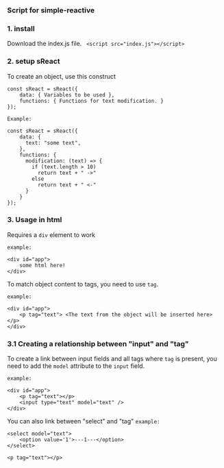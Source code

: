 ### Script for simple-reactive

### 1. install
Download the index.js file.
` <script src="index.js"></script>`

### 2. setup sReact
To create an object, use this construct
```
const sReact = sReact({
    data: { Variables to be used },
    functions: { Functions for text modification. }
});
```

`Example:`
```
const sReact = sReact({
    data: { 
      text: "some text",
    },
    functions: { 
      modification: (text) => {
        if (text.length > 10) 
          return text + " ->"
        else
          return text + " <-"
      }
    }
});
```

### 3. Usage in html
Requires a `div` element to work

`example:`
```
<div id="app">
    some html here!
</div>
```

To match object content to tags, you need to use `tag`.

`example:`
```
<div id="app">
    <p tag="text"> <The text from the object will be inserted here> </p>
</div>
```

### 3.1 Creating a relationship between "input" and "tag"
To create a link between input fields and all tags where `tag` is present, you need to add the `model` attribute to the `input` field. 

`example:`
```
<div id="app">
    <p tag="text"></p>
    <input type="text" model="text" />
</div>
```

You can also link between "select" and "tag"
`example:`
```
<select model="text">
    <option value='1'>---1---</option>
</select>

<p tag="text"></p>

```



